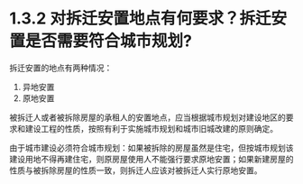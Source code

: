 # 1.3.2 对拆迁安置地点有何要求？拆迁安置是否需要符合城市规划?

拆迁安置的地点有两种情况：
1. 异地安置
2. 原地安置

被拆迁人或者被拆除房屋的承租人的安置地点，应当根据城市规划对建设地区的要求和建设工程的性质，按照有利于实施城市规划和城市旧城改建的原则确定。

由于城市建设必须符合城市规划：如果被拆除的房屋虽然是住宅，但按城市规划该建设用地不得再建住宅，则原房屋使用人不能强行要求原地安置；如果新建房屋的性质与被拆除房屋的性质一致，则拆迁人应该对被拆迁人实行原地安置。
